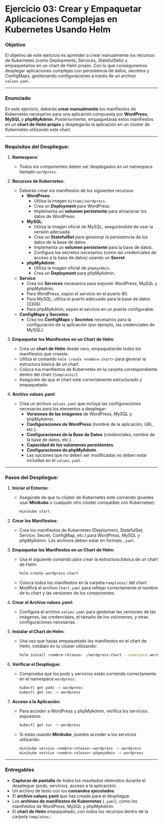 # **Ejercicio 03: Crear y Empaquetar Aplicaciones Complejas en Kubernetes Usando Helm**

### **Objetivo**

El objetivo de este ejercicio es aprender a crear manualmente los recursos de Kubernetes (como Deployments, Services, StatefulSets) y empaquetarlos en un chart de Helm propio. Con lo que conseguiremos desplegar aplicaciones complejas con persistencia de datos, secretos y ConfigMaps, gestionando configuraciones a través de un archivo `values.yaml`.

---

### **Enunciado**

En este ejercicio, deberás **crear manualmente** los manifiestos de Kubernetes necesarios para una aplicación compuesta por **WordPress**, **MySQL** y **phpMyAdmin**. Posteriormente, empaquetarás estos manifiestos en un **chart de Helm propio** y desplegarás la aplicación en un clúster de Kubernetes utilizando este chart.

---

### **Requisitos del Despliegue:**

1. **Namespace:**
   - Todos los componentes deben ser desplegados en un namespace llamado `wordpress`.

2. **Recursos de Kubernetes:**
   - Deberás crear los manifiestos de los siguientes recursos:
     - **WordPress**: 
       - Utiliza la imagen `bitnami/wordpress`.
       - Crea un **Deployment** para WordPress.
       - Implementa un **volumen persistente** para almacenar los datos de WordPress.
     - **MySQL**:
       - Utiliza la imagen oficial de MySQL, asegurándote de usar la versión adecuada.
       - Crea un **StatefulSet** para gestionar la persistencia de los datos de la base de datos.
       - Implementa un **volumen persistente** para la base de datos.
       - Configura los secretos necesarios (como las credenciales de acceso a la base de datos) usando un **Secret**.
     - **phpMyAdmin**:
       - Utiliza la imagen oficial de `phpmyadmin`.
       - Crea un **Deployment** para phpMyAdmin.
   - **Service**:
     - Crea los **Services** necesarios para exponer WordPress, MySQL y phpMyAdmin.
     - Para WordPress, expón el servicio en el puerto 80.
     - Para MySQL, utiliza el puerto adecuado para la base de datos (3306).
     - Para phpMyAdmin, expón el servicio en un puerto configurable.
   - **ConfigMaps y Secretos**:
     - Crea los **ConfigMaps** y **Secretos** necesarios para la configuración de la aplicación (por ejemplo, las credenciales de MySQL).

3. **Empaquetar los Manifiestos en un Chart de Helm**:
   - Crea un **chart de Helm** desde cero, empaquetando todos los manifiestos que creaste.
   - Utiliza el comando `helm create <nombre-chart>` para generar la estructura básica de un chart.
   - Coloca tus manifiestos de Kubernetes en la carpeta correspondiente dentro del chart (`templates/`).
   - Asegúrate de que el chart esté correctamente estructurado y empaquetado.

4. **Archivo values.yaml**:
   - Crea un archivo `values.yaml` que incluya las configuraciones necesarias para los elementos a desplegar:
     - **Versiones de las imágenes** de WordPress, MySQL y phpMyAdmin.
     - **Configuraciones de WordPress** (nombre de la aplicación, URL, etc.).
     - **Configuraciones de la Base de Datos** (credenciales, nombre de la base de datos, etc.).
     - **Capacidad de los volúmenes persistentes**.
     - **Configuraciones de phpMyAdmin**.
     - Las opciones que no deben ser modificadas no deben estar incluidas en el `values.yaml`.

---

### **Pasos del Despliegue:**

1. **Iniciar el Entorno:**
   - Asegúrate de que tu clúster de Kubernetes esté corriendo (puedes usar **Minikube** o cualquier otro clúster compatible con Kubernetes):
     ```bash
     minikube start
     ```

2. **Crear los Manifiestos:**
   - Crea los manifiestos de Kubernetes (Deployment, StatefulSet, Service, Secret, ConfigMap, etc.) para WordPress, MySQL y phpMyAdmin. Los archivos deben estar en formato `.yaml`.

3. **Empaquetar los Manifiestos en un Chart de Helm:**
   - Usa el siguiente comando para crear la estructura básica de un chart de Helm:
     ```bash
     helm create wordpress-chart
     ```
   - Coloca todos los manifiestos en la carpeta `templates/` del chart.
   - Modifica el archivo `Chart.yaml` para reflejar correctamente el nombre de tu chart y las versiones de los componentes.

4. **Crear el Archivo values.yaml:**
   - Configura el archivo `values.yaml` para gestionar las versiones de las imágenes, las credenciales, el tamaño de los volúmenes, y otras configuraciones necesarias.

5. **Instalar el Chart de Helm:**
   - Una vez que hayas empaquetado los manifiestos en el chart de Helm, instálalo en tu clúster utilizando:
     ```bash
     helm install <nombre-release> ./wordpress-chart --namespace wordpress --create-namespace
     ```

6. **Verificar el Despliegue:**
   - Comprueba que los pods y servicios están corriendo correctamente en el namespace `wordpress`:
     ```bash
     kubectl get pods -n wordpress
     kubectl get svc -n wordpress
     ```

7. **Acceso a la Aplicación:**
   - Para acceder a WordPress y phpMyAdmin, verifica los servicios expuestos:
     ```bash
     kubectl get svc -n wordpress
     ```
   - Si estás usando **Minikube**, puedes acceder a los servicios utilizando:
     ```bash
     minikube service <nombre-release>-wordpress -n wordpress
     minikube service <nombre-release>-phpmyadmin -n wordpress
     ```

---

### **Entregables**

- **Capturas de pantalla** de todos los resultados obtenidos durante el despliegue (pods, servicios, acceso a la aplicación).
- Un archivo de texto con los **comandos ejecutados**.
- El **archivo values.yaml** que has creado para el despliegue.
- Los **archivos de manifiestos de Kubernetes** (`.yaml`), como los manifiestos de WordPress, MySQL y phpMyAdmin.
- El **chart de Helm** empaquetado, con todos los recursos dentro de la carpeta `templates/`.


